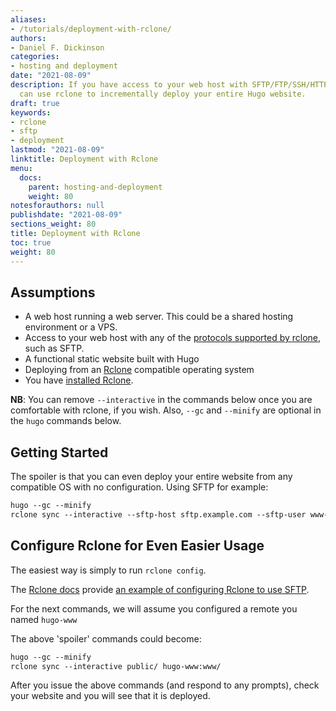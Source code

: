 ```yaml
---
aliases:
- /tutorials/deployment-with-rclone/
authors:
- Daniel F. Dickinson
categories:
- hosting and deployment
date: "2021-08-09"
description: If you have access to your web host with SFTP/FTP/SSH/HTTP(DAV), you
  can use rclone to incrementally deploy your entire Hugo website.
draft: true
keywords:
- rclone
- sftp
- deployment
lastmod: "2021-08-09"
linktitle: Deployment with Rclone
menu:
  docs:
    parent: hosting-and-deployment
    weight: 80
notesforauthors: null
publishdate: "2021-08-09"
sections_weight: 80
title: Deployment with Rclone
toc: true
weight: 80
---
```


## Assumptions

* A web host running a web server. This could be a shared hosting environment or a VPS.
* Access to your web host with any of the [protocols supported by rclone](https://rclone.org/#providers), such as SFTP.
* A functional static website built with Hugo
* Deploying from an [Rclone](https://rclone.org) compatible operating system
* You have [installed Rclone](https://rclone.org/install/).

**NB**: You can remove ``--interactive`` in the commands below once you are comfortable with rclone, if you wish. Also, ``--gc`` and ``--minify`` are optional in the ``hugo`` commands below.

## Getting Started

The spoiler is that you can even deploy your entire website from any compatible OS with no configuration. Using SFTP for example:

```txt
hugo --gc --minify
rclone sync --interactive --sftp-host sftp.example.com --sftp-user www-data --sftp-ask-password public/ :sftp:www/
```

## Configure Rclone for Even Easier Usage

The easiest way is simply to run ``rclone config``.

The [Rclone docs](https://rclone.org/docs/) provide [an example of configuring Rclone to use SFTP](https://rclone.org/sftp/).

For the next commands, we will assume you configured a remote you named ``hugo-www``

The above 'spoiler' commands could become:

```txt
hugo --gc --minify
rclone sync --interactive public/ hugo-www:www/
```

After you issue the above commands (and respond to any prompts), check your website and you will see that it is deployed.
